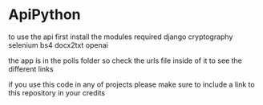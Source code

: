 # ApiPython
to use the api first install the modules required
django
cryptography
selenium
bs4 
docx2txt
openai

the app is in the polls folder so check the urls file inside of it to see the different links

if you use this code in any of projects please make sure to include a link to this repository in your credits

